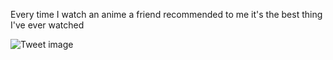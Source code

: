 Every time I watch an anime a friend recommended to me it's the best thing I've ever watched


![Tweet image](/asset/crosspoast/F66pkgoaAAA8P6k.jpg)

